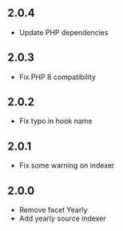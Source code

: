 ## 2.0.4
- Update PHP dependencies

## 2.0.3
- Fix PHP 8 compatibility

## 2.0.2
- Fix typo in hook name

## 2.0.1
- Fix some warning on indexer

## 2.0.0
- Remove facet Yearly
- Add yearly source indexer